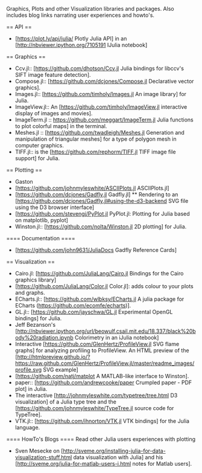 Graphics, Plots and other Visualization libraries and packages. Also includes blog links narrating user experiences and howto's.

== API ==
* [https://plot.ly/api/julia/ Plotly Julia API] in an [http://nbviewer.ipython.org/7105191 IJulia notebook]


== Graphics == 
* Ccv.jl:: [https://github.com/dhotson/Ccv.jl  Julia bindings for libccv's SIFT image feature detection]. 
* Compose.jl:: [https://github.com/dcjones/Compose.jl Declarative vector graphics].
* Images.jl:: [https://github.com/timholy/Images.jl An image library] for Julia.
* ImageView.jl:: An [https://github.com/timholy/ImageView.jl interactive display of images and movies].
* ImageTerm.jl :: https://github.com/meggart/ImageTerm.jl Julia functions to plot colorful maps] in the terminal.
* Meshes.jl :: [https://github.com/twadleigh/Meshes.jl  Generation and manipulation of triangular meshes] for a type of polygon mesh in computer graphics.
* TIFF.jl:: is the [https://github.com/rephorm/TIFF.jl TIFF image file support] for Julia.

== Plotting ==
* Gaston
* [https://github.com/johnmyleswhite/ASCIIPlots.jl ASCIIPlots.jl]
* [https://github.com/dcjones/Gadfly.jl Gadfly.jl]
  ** Rendering to an [https://github.com/dcjones/Gadfly.jl#using-the-d3-backend SVG file using the D3 browser interface]
* [https://github.com/stevengj/PyPlot.jl PyPlot.jl: Plotting for Julia based on matplotlib, pyplot]
* Winston.jl:: [https://github.com/nolta/Winston.jl 2D plotting] for Julia.


==== Documentation ====
* [https://github.com/john9631/JuliaDocs Gadfly Reference Cards]


== Visualization ==
* Cairo.jl: [https://github.com/JuliaLang/Cairo.jl Bindings for the Cairo graphics library]
* [https://github.com/JuliaLang/Color.jl Color.jl]: adds colour to your plots and graphs.
* ECharts.jl:: [https://github.com/wlbksy/ECharts.jl  A julia package for ECharts (https://github.com/ecomfe/echarts)].
* GL.jl:: [https://github.com/jayschwa/GL.jl Experimental OpenGL bindings] for Julia.
* Jeff Bezanson's [http://nbviewer.ipython.org/url/beowulf.csail.mit.edu/18.337/black%20body%20radiation.ipynb Colorimetry in an iJulia notebook]
* Interactive [https://github.com/GlenHertz/ProfileView.jl SVG flame graphs] for analyzing profiling to ProfileView. An HTML preview of the [http://htmlpreview.github.io/?https://raw.github.com/GlenHertz/ProfileView.jl/master/readme_images/profile.svg SVG example]
* [https://github.com/natj/matplot A MATLAB-like interface to Winston].
* paper:: [https://github.com/andrewcooke/paper Crumpled paper - PDF plot] in Julia.
* The interactive [http://johnmyleswhite.com/typetree/tree.html D3 visualization] of a Julia type tree and the [https://github.com/johnmyleswhite/TypeTree.jl source code for TypeTree].
* VTK.jl:: [https://github.com/ihnorton/VTK.jl VTK bindings] for the Julia language.

==== HowTo's Blogs ====
Read other Julia users experiences with plotting
* Sven Mesecke on [http://sveme.org/installing-julia-for-data-visualization-stuff.html data visualization with Julia] and his [http://sveme.org/julia-for-matlab-users-i.html notes for Matlab users].


